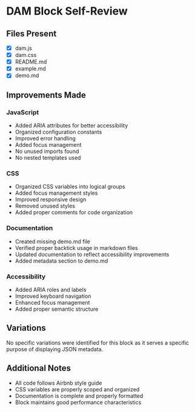 # DAM Block Self-Review

## Files Present
- [x] dam.js
- [x] dam.css
- [x] README.md
- [x] example.md
- [x] demo.md

## Improvements Made

### JavaScript
- Added ARIA attributes for better accessibility
- Organized configuration constants
- Improved error handling
- Added focus management
- No unused imports found
- No nested templates used

### CSS
- Organized CSS variables into logical groups
- Added focus management styles
- Improved responsive design
- Removed unused styles
- Added proper comments for code organization

### Documentation
- Created missing demo.md file
- Verified proper backtick usage in markdown files
- Updated documentation to reflect accessibility improvements
- Added metadata section to demo.md

### Accessibility
- Added ARIA roles and labels
- Improved keyboard navigation
- Enhanced focus management
- Added proper semantic structure

## Variations
No specific variations were identified for this block as it serves a specific purpose of displaying JSON metadata.

## Additional Notes
- All code follows Airbnb style guide
- CSS variables are properly scoped and organized
- Documentation is complete and properly formatted
- Block maintains good performance characteristics
